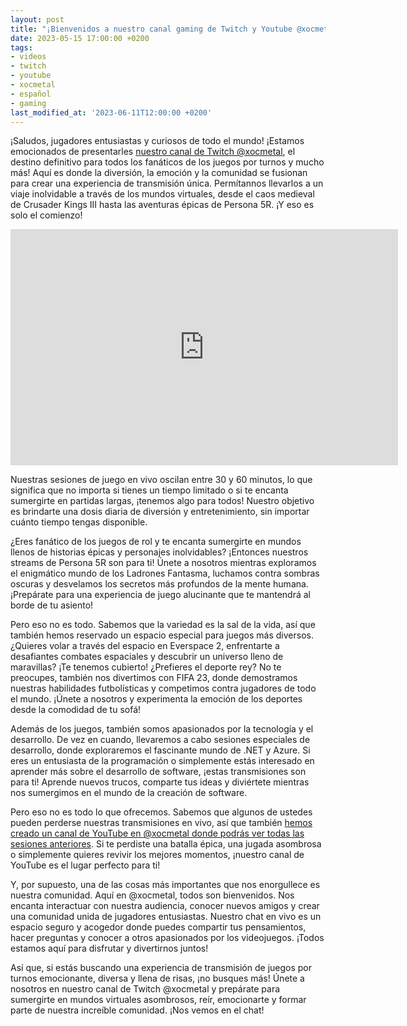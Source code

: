 ```yaml
---
layout: post
title: "¡Bienvenidos a nuestro canal gaming de Twitch y Youtube @xocmetal!"
date: 2023-05-15 17:00:00 +0200
tags:
- videos
- twitch
- youtube
- xocmetal
- español
- gaming
last_modified_at: '2023-06-11T12:00:00 +0200'
---
```



¡Saludos, jugadores entusiastas y curiosos de todo el mundo! ¡Estamos emocionados de presentarles [nuestro canal de Twitch @xocmetal](https://www.twitch.tv/xocmetal), el destino definitivo para todos los fanáticos de los juegos por turnos y mucho más! Aquí es donde la diversión, la emoción y la comunidad se fusionan para crear una experiencia de transmisión única. Permítannos llevarlos a un viaje inolvidable a través de los mundos virtuales, desde el caos medieval de Crusader Kings III hasta las aventuras épicas de Persona 5R. ¡Y eso es solo el comienzo!

<iframe src="https://player.twitch.tv/?channel=xocmetal&parent=geeknite.github.io" frameborder="0" allowfullscreen="true" scrolling="no" height="378" width="620"></iframe>

Nuestras sesiones de juego en vivo oscilan entre 30 y 60 minutos, lo que significa que no importa si tienes un tiempo limitado o si te encanta sumergirte en partidas largas, ¡tenemos algo para todos! Nuestro objetivo es brindarte una dosis diaria de diversión y entretenimiento, sin importar cuánto tiempo tengas disponible.

¿Eres fanático de los juegos de rol y te encanta sumergirte en mundos llenos de historias épicas y personajes inolvidables? ¡Entonces nuestros streams de Persona 5R son para ti! Únete a nosotros mientras exploramos el enigmático mundo de los Ladrones Fantasma, luchamos contra sombras oscuras y desvelamos los secretos más profundos de la mente humana. ¡Prepárate para una experiencia de juego alucinante que te mantendrá al borde de tu asiento!

Pero eso no es todo. Sabemos que la variedad es la sal de la vida, así que también hemos reservado un espacio especial para juegos más diversos. ¿Quieres volar a través del espacio en Everspace 2, enfrentarte a desafiantes combates espaciales y descubrir un universo lleno de maravillas? ¡Te tenemos cubierto! ¿Prefieres el deporte rey? No te preocupes, también nos divertimos con FIFA 23, donde demostramos nuestras habilidades futbolísticas y competimos contra jugadores de todo el mundo. ¡Únete a nosotros y experimenta la emoción de los deportes desde la comodidad de tu sofá!

Además de los juegos, también somos apasionados por la tecnología y el desarrollo. De vez en cuando, llevaremos a cabo sesiones especiales de desarrollo, donde exploraremos el fascinante mundo de .NET y Azure. Si eres un entusiasta de la programación o simplemente estás interesado en aprender más sobre el desarrollo de software, ¡estas transmisiones son para ti! Aprende nuevos trucos, comparte tus ideas y diviértete mientras nos sumergimos en el mundo de la creación de software.

Pero eso no es todo lo que ofrecemos. Sabemos que algunos de ustedes pueden perderse nuestras transmisiones en vivo, así que también [hemos creado un canal de YouTube en @xocmetal donde podrás ver todas las sesiones anteriores](https://www.youtube.com/@xocmetal). Si te perdiste una batalla épica, una jugada asombrosa o simplemente quieres revivir los mejores momentos, ¡nuestro canal de YouTube es el lugar perfecto para ti!

Y, por supuesto, una de las cosas más importantes que nos enorgullece es nuestra comunidad. Aquí en @xocmetal, todos son bienvenidos. Nos encanta interactuar con nuestra audiencia, conocer nuevos amigos y crear una comunidad unida de jugadores entusiastas. Nuestro chat en vivo es un espacio seguro y acogedor donde puedes compartir tus pensamientos, hacer preguntas y conocer a otros apasionados por los videojuegos. ¡Todos estamos aquí para disfrutar y divertirnos juntos!

Así que, si estás buscando una experiencia de transmisión de juegos por turnos emocionante, diversa y llena de risas, ¡no busques más! Únete a nosotros en nuestro canal de Twitch @xocmetal y prepárate para sumergirte en mundos virtuales asombrosos, reír, emocionarte y formar parte de nuestra increíble comunidad. ¡Nos vemos en el chat!
